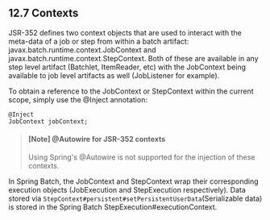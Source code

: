 ## 12.7 Contexts

JSR-352 defines two context objects that are used to interact with the meta-data of a job or step from within a batch artifact: javax.batch.runtime.context.JobContext and javax.batch.runtime.context.StepContext. Both of these are available in any step level artifact (Batchlet, ItemReader, etc) with the JobContext being available to job level artifacts as well (JobListener for example).

To obtain a reference to the JobContext or StepContext within the current scope, simply use the @Inject annotation:

	@Inject
	JobContext jobContext;
        
> #### [Note]	@Autowire for JSR-352 contexts ####
> Using Spring's @Autowire is not supported for the injection of these contexts.

In Spring Batch, the JobContext and StepContext wrap their corresponding execution objects (JobExecution and StepExecution respectively). Data stored via `StepContext#persistent#setPersistentUserData`(Serializable data) is stored in the Spring Batch StepExecution#executionContext.

